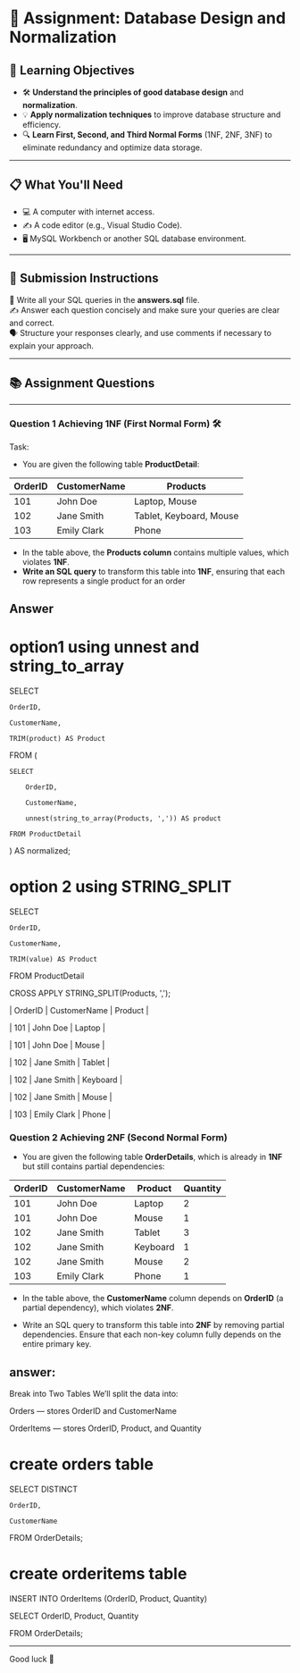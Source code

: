 # 📝 Assignment: Database Design and Normalization

## 🎯 **Learning Objectives**
* 🛠️ **Understand the principles of good database design** and **normalization**.
* 💡 **Apply normalization techniques** to improve database structure and efficiency.
* 🔍 **Learn First, Second, and Third Normal Forms** (1NF, 2NF, 3NF) to eliminate redundancy and optimize data storage.

---

## 📋 **What You'll Need**
* 💻 A computer with internet access.
* ✍️ A code editor (e.g., Visual Studio Code).
* 🖥️ MySQL Workbench or another SQL database environment.

---


## 📝 Submission Instructions  
📂 Write all your SQL queries in the **answers.sql** file.  
✍️ Answer each question concisely and make sure your queries are clear and correct.  
🗣️ Structure your responses clearly, and use comments if necessary to explain your approach.

--- 

## 📚 Assignment Questions

---

### Question 1 Achieving 1NF (First Normal Form) 🛠️
Task:
- You are given the following table **ProductDetail**:

| OrderID | CustomerName  | Products                        |
|---------|---------------|---------------------------------|
| 101     | John Doe      | Laptop, Mouse                   |
| 102     | Jane Smith    | Tablet, Keyboard, Mouse         |
| 103     | Emily Clark   | Phone                           |


- In the table above, the **Products column** contains multiple values, which violates **1NF**.
- **Write an SQL query** to transform this table into **1NF**, ensuring that each row represents a single product for an order

## Answer 

# option1 using unnest and string_to_array

SELECT  

    OrderID,
    
    CustomerName,
    
    TRIM(product) AS Product
    
FROM (

    SELECT 
    
        OrderID,
        
        CustomerName,
        
        unnest(string_to_array(Products, ',')) AS product
        
    FROM ProductDetail
    
) AS normalized;

# option 2 using STRING_SPLIT 

SELECT 

    OrderID,
    
    CustomerName,
    
    TRIM(value) AS Product
    
FROM ProductDetail

CROSS APPLY STRING_SPLIT(Products, ',');

| OrderID      | CustomerName      | Product  |

| 101          | John Doe          | Laptop   |

| 101          | John Doe          | Mouse    |

| 102          | Jane Smith        | Tablet   |

| 102          | Jane Smith        | Keyboard |

| 102          | Jane Smith        | Mouse    |

| 103          | Emily Clark       | Phone    |



### Question 2 Achieving 2NF (Second Normal Form) 

- You are given the following table **OrderDetails**, which is already in **1NF** but still contains partial dependencies:

| OrderID | CustomerName  | Product      | Quantity |
|---------|---------------|--------------|----------|
| 101     | John Doe      | Laptop       | 2        |
| 101     | John Doe      | Mouse        | 1        |
| 102     | Jane Smith    | Tablet       | 3        |
| 102     | Jane Smith    | Keyboard     | 1        |
| 102     | Jane Smith    | Mouse        | 2        |
| 103     | Emily Clark   | Phone        | 1        |

- In the table above, the **CustomerName** column depends on **OrderID** (a partial dependency), which violates **2NF**. 

- Write an SQL query to transform this table into **2NF** by removing partial dependencies. Ensure that each non-key column fully depends on the entire primary key.
## answer:
Break into Two Tables
We’ll split the data into:

Orders — stores OrderID and CustomerName

OrderItems — stores OrderID, Product, and Quantity

# create orders table

SELECT DISTINCT

    OrderID,
    
    CustomerName
    
FROM OrderDetails;


# create orderitems table


INSERT INTO OrderItems (OrderID, Product, Quantity)

SELECT 
   OrderID,
   Product, 
   Quantity

FROM OrderDetails;



---
Good luck 🚀
